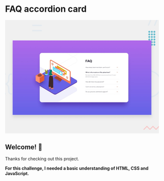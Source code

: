 # FAQ accordion card

![Design preview for the FAQ accordion card coding challenge](./design/desktop-preview.jpg)

## Welcome! 👋

Thanks for checking out this project.

**For this challenge, I needed a basic understanding of HTML, CSS and JavaScript.**

